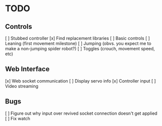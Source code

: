 TODO
====

Controls
----------------
[ ] Stubbed controller
[x] Find replacement libraries
[ ] Basic controls
[ ] Leaning (first movement milestone)
[ ] Jumping (obvs. you expect me to make a non-jumping spider robot?)
[ ] Toggles (crouch, movement speed, etc)

Web Interface
-------------
[x] Web socket communication
[ ] Display servo info
[x] Controller input
[ ] Video streaming

Bugs
----
[ ] Figure out why input over revived socket connection doesn't get applied
[ ] Fix watch
